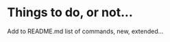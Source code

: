 # Things to do, or not...

Add to README.md list of commands, new, extended...

<!--
vim:syntax=markdown:et:ts=4:sw=4:ai
-->
